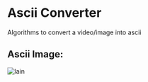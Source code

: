 # Ascii Converter
Algorithms to convert a video/image into ascii

## Ascii Image:
![lain](https://i.imgur.com/vUGUBIs.png)
